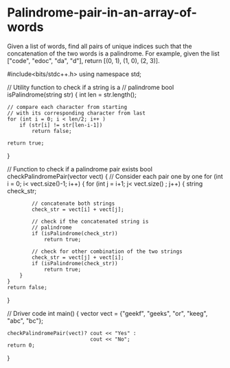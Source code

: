 # Palindrome-pair-in-an-array-of-words
Given a list of words, find all pairs of unique indices such that the concatenation of the two words is a palindrome.  For example, given the list ["code", "edoc", "da", "d"], return [(0, 1), (1, 0), (2, 3)].

#include<bits/stdc++.h>
using namespace std;
 
// Utility function to check if a string is a
// palindrome
bool isPalindrome(string str)
{
    int len = str.length();
 
    // compare each character from starting
    // with its corresponding character from last
    for (int i = 0; i < len/2; i++ )
        if (str[i] != str[len-i-1])
            return false;
 
    return true;
}
 
// Function to check if a palindrome pair exists
bool checkPalindromePair(vector <string> vect)
{
    // Consider each pair one by one
    for (int i = 0; i< vect.size()-1; i++)
    {
        for (int j = i+1; j< vect.size() ; j++)
        {
            string check_str;
 
            // concatenate both strings
            check_str = vect[i] + vect[j];
 
            // check if the concatenated string is
            // palindrome
            if (isPalindrome(check_str))
                return true;
 
            // check for other combination of the two strings
            check_str = vect[j] + vect[i];
            if (isPalindrome(check_str))
                return true;
        }
    }
    return false;
}
 
// Driver code
int main()
{
    vector <string> vect = {"geekf", "geeks", "or",
                            "keeg", "abc", "bc"};
 
 
    checkPalindromePair(vect)? cout << "Yes" :
                               cout << "No";
    return 0;
}
